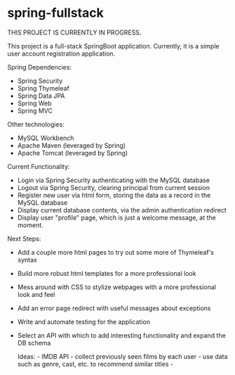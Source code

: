 # spring-fullstack
THIS PROJECT IS CURRENTLY IN PROGRESS.

This project is a full-stack SpringBoot application. Currently, it is a simple user account registration application.

Spring Dependencies:
- Spring Security
- Spring Thymeleaf
- Spring Data JPA
- Spring Web
- Spring MVC

Other technologies:
- MySQL Workbench
- Apache Maven (leveraged by Spring)
- Apache Tomcat (leveraged by Spring)

Current Functionality:
- Login via Spring Security authenticating with the MySQL database
- Logout via Spring Security, clearing principal from current session
- Register new user via html form, storing the data as a record in the MySQL database
- Display current database contents, via the admin authentication redirect
- Display user "profile" page, which is just a welcome message, at the moment.

Next Steps:
- Add a couple more html pages to try out some more of Thymeleaf's syntax
- Build more robust html templates for a more professional look
- Mess around with CSS to stylize webpages with a more professional look and feel
- Add an error page redirect with useful messages about exceptions
- Write and automate testing for the application
- Select an API with which to add interesting functionality and expand the DB schema

    Ideas:
      - IMDB API - collect previously seen films by each user
                 - use data such as genre, cast, etc. to recommend similar titles
      - 
